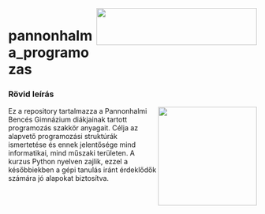 
<img align="right" width="325" height="75" src="https://apatsagisorfozde.hu/assets/img/final/00_silhouette_transparent.png">

# pannonhalma_programozas
### Rövid leírás
<img align="right" width="200" height="200" src="https://static-00.iconduck.com/assets.00/python-icon-2026x2048-1awro7y4.png">
Ez a repository tartalmazza a Pannonhalmi Bencés Gimnázium diákjainak tartott programozás szakkör anyagait. 
Célja az alapvető programozási struktúrák ismertetése és ennek jelentősége mind informatikai, mind műszaki területen.
A kurzus Python nyelven zajlik, ezzel a későbbiekben a gépi tanulás iránt érdeklődők számára jó alapokat biztosítva.


